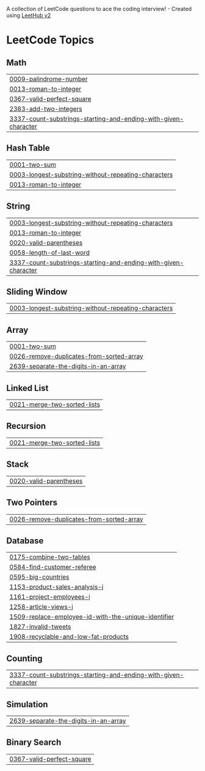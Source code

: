 A collection of LeetCode questions to ace the coding interview! - Created using [LeetHub v2](https://github.com/arunbhardwaj/LeetHub-2.0)
<!---LeetCode Topics Start-->
# LeetCode Topics
## Math
|  |
| ------- |
| [0009-palindrome-number](https://github.com/Ugurhandasdemir/LeetCode/tree/master/0009-palindrome-number) |
| [0013-roman-to-integer](https://github.com/Ugurhandasdemir/LeetCode/tree/master/0013-roman-to-integer) |
| [0367-valid-perfect-square](https://github.com/Ugurhandasdemir/LeetCode/tree/master/0367-valid-perfect-square) |
| [2383-add-two-integers](https://github.com/Ugurhandasdemir/LeetCode/tree/master/2383-add-two-integers) |
| [3337-count-substrings-starting-and-ending-with-given-character](https://github.com/Ugurhandasdemir/LeetCode/tree/master/3337-count-substrings-starting-and-ending-with-given-character) |
## Hash Table
|  |
| ------- |
| [0001-two-sum](https://github.com/Ugurhandasdemir/LeetCode/tree/master/0001-two-sum) |
| [0003-longest-substring-without-repeating-characters](https://github.com/Ugurhandasdemir/LeetCode/tree/master/0003-longest-substring-without-repeating-characters) |
| [0013-roman-to-integer](https://github.com/Ugurhandasdemir/LeetCode/tree/master/0013-roman-to-integer) |
## String
|  |
| ------- |
| [0003-longest-substring-without-repeating-characters](https://github.com/Ugurhandasdemir/LeetCode/tree/master/0003-longest-substring-without-repeating-characters) |
| [0013-roman-to-integer](https://github.com/Ugurhandasdemir/LeetCode/tree/master/0013-roman-to-integer) |
| [0020-valid-parentheses](https://github.com/Ugurhandasdemir/LeetCode/tree/master/0020-valid-parentheses) |
| [0058-length-of-last-word](https://github.com/Ugurhandasdemir/LeetCode/tree/master/0058-length-of-last-word) |
| [3337-count-substrings-starting-and-ending-with-given-character](https://github.com/Ugurhandasdemir/LeetCode/tree/master/3337-count-substrings-starting-and-ending-with-given-character) |
## Sliding Window
|  |
| ------- |
| [0003-longest-substring-without-repeating-characters](https://github.com/Ugurhandasdemir/LeetCode/tree/master/0003-longest-substring-without-repeating-characters) |
## Array
|  |
| ------- |
| [0001-two-sum](https://github.com/Ugurhandasdemir/LeetCode/tree/master/0001-two-sum) |
| [0026-remove-duplicates-from-sorted-array](https://github.com/Ugurhandasdemir/LeetCode/tree/master/0026-remove-duplicates-from-sorted-array) |
| [2639-separate-the-digits-in-an-array](https://github.com/Ugurhandasdemir/LeetCode/tree/master/2639-separate-the-digits-in-an-array) |
## Linked List
|  |
| ------- |
| [0021-merge-two-sorted-lists](https://github.com/Ugurhandasdemir/LeetCode/tree/master/0021-merge-two-sorted-lists) |
## Recursion
|  |
| ------- |
| [0021-merge-two-sorted-lists](https://github.com/Ugurhandasdemir/LeetCode/tree/master/0021-merge-two-sorted-lists) |
## Stack
|  |
| ------- |
| [0020-valid-parentheses](https://github.com/Ugurhandasdemir/LeetCode/tree/master/0020-valid-parentheses) |
## Two Pointers
|  |
| ------- |
| [0026-remove-duplicates-from-sorted-array](https://github.com/Ugurhandasdemir/LeetCode/tree/master/0026-remove-duplicates-from-sorted-array) |
## Database
|  |
| ------- |
| [0175-combine-two-tables](https://github.com/Ugurhandasdemir/LeetCode/tree/master/0175-combine-two-tables) |
| [0584-find-customer-referee](https://github.com/Ugurhandasdemir/LeetCode/tree/master/0584-find-customer-referee) |
| [0595-big-countries](https://github.com/Ugurhandasdemir/LeetCode/tree/master/0595-big-countries) |
| [1153-product-sales-analysis-i](https://github.com/Ugurhandasdemir/LeetCode/tree/master/1153-product-sales-analysis-i) |
| [1161-project-employees-i](https://github.com/Ugurhandasdemir/LeetCode/tree/master/1161-project-employees-i) |
| [1258-article-views-i](https://github.com/Ugurhandasdemir/LeetCode/tree/master/1258-article-views-i) |
| [1509-replace-employee-id-with-the-unique-identifier](https://github.com/Ugurhandasdemir/LeetCode/tree/master/1509-replace-employee-id-with-the-unique-identifier) |
| [1827-invalid-tweets](https://github.com/Ugurhandasdemir/LeetCode/tree/master/1827-invalid-tweets) |
| [1908-recyclable-and-low-fat-products](https://github.com/Ugurhandasdemir/LeetCode/tree/master/1908-recyclable-and-low-fat-products) |
## Counting
|  |
| ------- |
| [3337-count-substrings-starting-and-ending-with-given-character](https://github.com/Ugurhandasdemir/LeetCode/tree/master/3337-count-substrings-starting-and-ending-with-given-character) |
## Simulation
|  |
| ------- |
| [2639-separate-the-digits-in-an-array](https://github.com/Ugurhandasdemir/LeetCode/tree/master/2639-separate-the-digits-in-an-array) |
## Binary Search
|  |
| ------- |
| [0367-valid-perfect-square](https://github.com/Ugurhandasdemir/LeetCode/tree/master/0367-valid-perfect-square) |
<!---LeetCode Topics End-->
